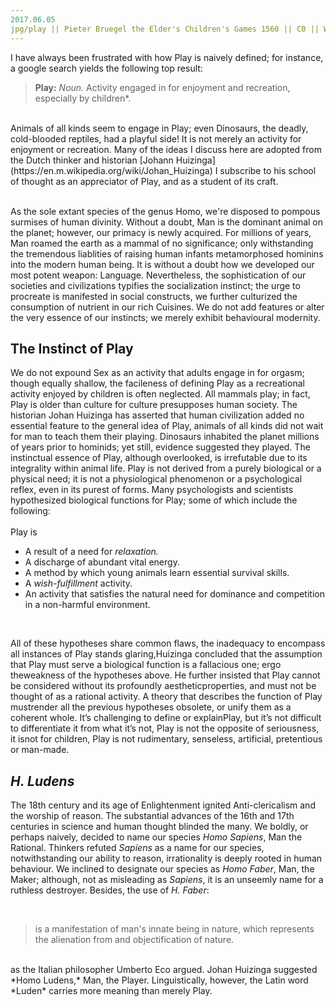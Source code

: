 ```yaml
---
2017.06.05
jpg/play || Pieter Bruegel the Elder's Children's Games 1560 || C0 || Wikimedia Commons || commons.wikimedia.org
---
```



I have always been frustrated with how Play is naively defined; for instance, a google search yields the following top result:

> **Play:**  *Noun.* Activity engaged in for enjoyment and recreation, especially by children*.
<br>
Animals of all kinds seem to engage in Play; even Dinosaurs, the deadly, cold-blooded reptiles, had a playful side! It is not merely an activity for enjoyment or recreation. Many of the ideas I discuss here are adopted from the Dutch thinker and historian [Johann Huizinga](https://en.m.wikipedia.org/wiki/Johan_Huizinga) I subscribe to his school of thought as an appreciator of Play, and as a student of its craft.

<br>
<br>

As the sole extant species of the genus Homo, we're disposed to pompous surmises of human divinity. Without a doubt, Man is the dominant animal on the planet; however, our primacy is newly acquired. For millions of years, Man roamed the earth as a mammal of no significance; only withstanding the tremendous liablities of raising human infants metamorphosed hominins into the modern human being. It is without a doubt how we developed our most potent weapon: Language. Nevertheless, the sophistication of our societies and civilizations typifies the socialization instinct; the urge to procreate is manifested in social constructs, we further culturized the consumption of nutrient in our rich Cuisines. We do not add features or alter the very essence of our instincts; we merely exhibit behavioural modernity.


## The Instinct of Play

We do not expound Sex as an activity that adults engage in for orgasm; though equally shallow, the facileness of defining Play as a recreational activity enjoyed by children is often neglected. All mammals play; in fact, Play is older than culture for culture presupposes human society. The historian Johan Huizinga has asserted that human civilization added no essential feature to the general idea of Play, animals of all kinds did not wait for man to teach them their playing. Dinosaurs inhabited the planet millions of years prior to hominids; yet still, evidence suggested they played. The instinctual essence of Play, although overlooked, is irrefutable due to its integrality within animal life. Play is not derived from a purely biological or a physical need; it is not a physiological phenomenon or a psychological reflex, even in its purest of forms. Many psychologists and scientists hypothesized biological functions for Play; some of which include the following: 
<br>
<br>
Play is
- A result of a need for *relaxation.*
- A discharge of abundant vital energy.
- A method by which young animals learn essential survival skills.
- A *wish-fulfillment* activity.
- An activity that satisfies the natural need for dominance and competition in a non-harmful environment.
  
<br>

All of these hypotheses share common flaws, the inadequacy to encompass all instances of Play stands glaring,Huizinga concluded that the assumption that Play must serve a biological function is a fallacious one; ergo theweakness of the hypotheses above. He further insisted that Play cannot be considered without its profoundly aestheticproperties, and must not be thought of as a rational activity. A theory that describes the function of Play mustrender all the previous hypotheses obsolete, or unify them as a coherent whole. It’s challenging to define or explainPlay, but it’s not difficult to differentiate it from what it’s not, Play is not the opposite of seriousness, it isnot for children, Play is not rudimentary, senseless, artificial, pretentious or man-made.


## *H. Ludens*

The 18th century and its age of Enlightenment ignited Anti-clericalism and the worship of reason. The substantial advances of the 16th and 17th centuries in science and human thought blinded the many. We boldly, or perhaps naively, decided to name our species *Homo Sapiens*, Man the Rational. Thinkers refuted *Sapiens* as a name for our species, notwithstanding our ability to reason, irrationality is deeply rooted in human behaviour. We inclined to designate our species as *Homo Faber*, Man, the Maker; although, not as misleading as *Sapiens*, it is an unseemly name for a ruthless destroyer. Besides, the use of *H. Faber*:

<br>

> is a manifestation of man's innate being in nature, which represents the alienation from and objectification of nature.

<br>
as the Italian philosopher Umberto Eco argued. Johan Huizinga suggested *Homo Ludens,* Man, the Player. Linguistically, however, the Latin word *Luden* carries more meaning than merely Play.

